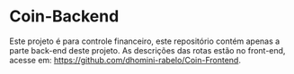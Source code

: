 <h1>Coin-Backend</h1>
<p>
    Este projeto é para controle financeiro, este repositório contém apenas a parte back-end deste projeto. As descrições das rotas estão no front-end, acesse em: <a href="https://github.com/dhomini-rabelo/Coin-Frontend">https://github.com/dhomini-rabelo/Coin-Frontend</a>.
</p>
<br>